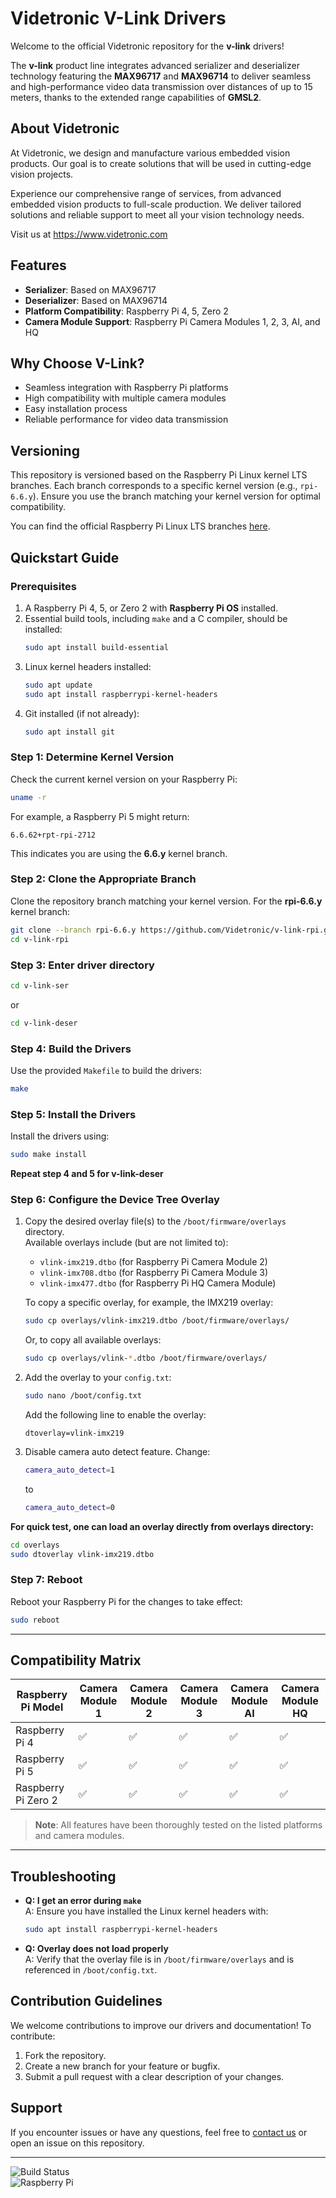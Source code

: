 # Videtronic V-Link Drivers

Welcome to the official Videtronic repository for the **v-link** drivers!  

The **v-link** product line integrates advanced serializer and deserializer technology featuring the **MAX96717** and **MAX96714** to deliver seamless and high-performance video data transmission over distances of up to 15 meters, thanks to the extended range capabilities of **GMSL2**.

## About Videtronic
At Videtronic, we design and manufacture various embedded vision products. Our goal is to create solutions that will be used in cutting-edge vision projects.

Experience our comprehensive range of services, from advanced embedded vision products to full-scale production. We deliver tailored solutions and reliable support to meet all your vision technology needs.

Visit us at https://www.videtronic.com

## Features
- **Serializer**: Based on MAX96717
- **Deserializer**: Based on MAX96714
- **Platform Compatibility**: Raspberry Pi 4, 5, Zero 2
- **Camera Module Support**: Raspberry Pi Camera Modules 1, 2, 3, AI, and HQ

## Why Choose V-Link?
- Seamless integration with Raspberry Pi platforms
- High compatibility with multiple camera modules
- Easy installation process
- Reliable performance for video data transmission

## Versioning
This repository is versioned based on the Raspberry Pi Linux kernel LTS branches. Each branch corresponds to a specific kernel version (e.g., `rpi-6.6.y`). Ensure you use the branch matching your kernel version for optimal compatibility.

You can find the official Raspberry Pi Linux LTS branches [here](https://github.com/raspberrypi/linux).


## Quickstart Guide

### Prerequisites
1. A Raspberry Pi 4, 5, or Zero 2 with **Raspberry Pi OS** installed.  
2. Essential build tools, including ```make``` and a C compiler, should be installed:
   ```bash
   sudo apt install build-essential
   ```
3. Linux kernel headers installed:
   ```bash
   sudo apt update
   sudo apt install raspberrypi-kernel-headers
   ```
4. Git installed (if not already):
   ```bash
   sudo apt install git
   ```

### Step 1: Determine Kernel Version
Check the current kernel version on your Raspberry Pi:
```bash
uname -r
```
For example, a Raspberry Pi 5 might return:
```
6.6.62+rpt-rpi-2712
```
This indicates you are using the **6.6.y** kernel branch.

### Step 2: Clone the Appropriate Branch
Clone the repository branch matching your kernel version. For the **rpi-6.6.y** kernel branch:
```bash
git clone --branch rpi-6.6.y https://github.com/Videtronic/v-link-rpi.git
cd v-link-rpi
```
### Step 3: Enter driver directory
```bash
cd v-link-ser
```
or
```bash
cd v-link-deser
```

### Step 4: Build the Drivers 
Use the provided `Makefile` to build the drivers:
```bash
make
```

### Step 5: Install the Drivers 
Install the drivers using:
```bash
sudo make install
```
**Repeat step 4 and 5 for v-link-deser**  

### Step 6: Configure the Device Tree Overlay
1. Copy the desired overlay file(s) to the `/boot/firmware/overlays` directory.  
Available overlays include (but are not limited to):
   * ```vlink-imx219.dtbo``` (for Raspberry Pi Camera Module 2)
   * ```vlink-imx708.dtbo``` (for Raspberry Pi Camera Module 3)
   * ```vlink-imx477.dtbo``` (for Raspberry Pi HQ Camera Module)  

   To copy a specific overlay, for example, the IMX219 overlay:  
   ```bash
   sudo cp overlays/vlink-imx219.dtbo /boot/firmware/overlays/
   ```  
   Or, to copy all available overlays:
   ```bash
   sudo cp overlays/vlink-*.dtbo /boot/firmware/overlays/
   ```
2. Add the overlay to your `config.txt`:
   ```bash
   sudo nano /boot/config.txt
   ```
   Add the following line to enable the overlay:
   ```
   dtoverlay=vlink-imx219
   ```
3. Disable camera auto detect feature. Change:
   ```bash
   camera_auto_detect=1
   ```
   to
   ```bash
   camera_auto_detect=0
   ```

**For quick test, one can load an overlay directly from overlays directory:**
```bash
cd overlays
sudo dtoverlay vlink-imx219.dtbo
```

### Step 7: Reboot
Reboot your Raspberry Pi for the changes to take effect:
```bash
sudo reboot
```

---

## Compatibility Matrix

| Raspberry Pi Model | Camera Module 1 | Camera Module 2 | Camera Module 3 | Camera Module AI | Camera Module HQ |  
|---------------------|-----------------|-----------------|-----------------|------------------|------------------|  
| Raspberry Pi 4     | ✅               | ✅               | ✅               | ✅                | ✅                |  
| Raspberry Pi 5     | ✅               | ✅               | ✅               | ✅                | ✅                |  
| Raspberry Pi Zero 2| ✅               | ✅               | ✅               | ✅                | ✅                |  

> **Note**: All features have been thoroughly tested on the listed platforms and camera modules.

---

## Troubleshooting

- **Q: I get an error during `make`**  
  A: Ensure you have installed the Linux kernel headers with:  
  ```bash
  sudo apt install raspberrypi-kernel-headers
  ```  

- **Q: Overlay does not load properly**  
  A: Verify that the overlay file is in `/boot/firmware/overlays` and is referenced in `/boot/config.txt`.


## Contribution Guidelines
We welcome contributions to improve our drivers and documentation! To contribute:
1. Fork the repository.
2. Create a new branch for your feature or bugfix.
3. Submit a pull request with a clear description of your changes.

## Support
If you encounter issues or have any questions, feel free to [contact us](https://www.videtronic.pl) or open an issue on this repository.

---

![Build Status](https://img.shields.io/badge/build-passing-brightgreen)  
![Raspberry Pi](https://img.shields.io/badge/RaspberryPi-4%2C5%2CZero2-blue)